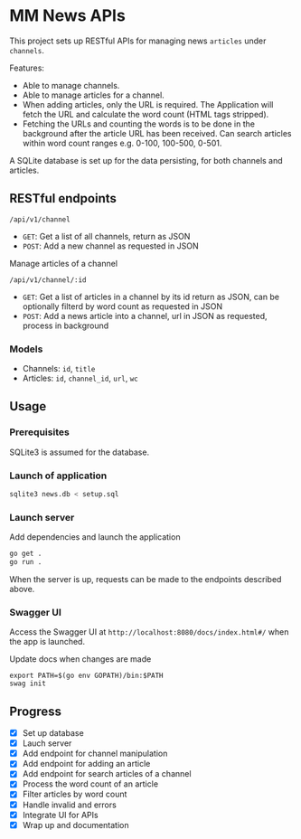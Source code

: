 # MM News APIs

This project sets up RESTful APIs for managing news `articles` under `channels`.

Features:
- Able to manage channels.
- Able to manage articles for a channel.
- When adding articles, only the URL is required.
    The Application will fetch the URL and calculate the word count (HTML tags stripped).
- Fetching the URLs and counting the words is to be done in the background after the article URL has been received.
    Can search articles within word count ranges e.g. 0-100, 100-500, 0-501.

A SQLite database is set up for the data persisting, for both channels and articles.

## RESTful endpoints

`/api/v1/channel`
- `GET`: Get a list of all channels, return as JSON
- `POST`: Add a new channel as requested in JSON

Manage articles of a channel

`/api/v1/channel/:id`
- `GET`: Get a list of articles in a channel by its id return as JSON, can be optionally filterd by word count as requested in JSON
- `POST`: Add a news article into a channel, url in JSON as requested, process in background 

### Models

- Channels: `id`, `title`
- Articles: `id`, `channel_id`, `url`, `wc`

## Usage

### Prerequisites

SQLite3 is assumed for the database. 

### Launch of application

```bash
sqlite3 news.db < setup.sql
```

### Launch server

Add dependencies and launch the application

```bash
go get .
go run .
```

When the server is up, requests can be made to the endpoints described above.

### Swagger UI

Access the Swagger UI at `http://localhost:8080/docs/index.html#/` when the app is launched.

Update docs when changes are made

```
export PATH=$(go env GOPATH)/bin:$PATH
swag init
```

## Progress

- [x] Set up database
- [x] Lauch server
- [x] Add endpoint for channel manipulation
- [x] Add endpoint for adding an article
- [x] Add endpoint for search articles of a channel
- [x] Process the word count of an article
- [x] Filter articles by word count
- [x] Handle invalid and errors
- [x] Integrate UI for APIs
- [x] Wrap up and documentation
